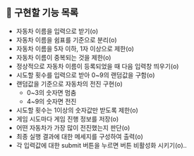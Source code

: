 # 

## 📝 구현할 기능 목록

- 자동차 이름을 입력으로 받기(o)
- 자동차 이름을 쉼표를 기준으로 분리(o)
- 자동차 이름을 5자 이하, 1자 이상으로 제한(o)
- 자동차 이름이 중복되는 것을 제한(o)
- 정상적으로 자동차 이름이 등록되었을 때 다음 입력창 띄우기(o)
- 시도할 횟수를 입력으로 받아 0~9의 랜덤값을 구함(o)
- 랜덤값을 기준으로 자동차의 전진 구현(o)
  - 0~3의 숫자면 멈춤
  - 4~9의 숫자면 전진
- 시도할 횟수는 1이상의 숫자값만 받도록 제한(o)
- 게임 시도마다 게임 진행 정보를 저장(o)
- 어떤 자동차가 가장 많이 전진했는지 판단(o)
- 최종 실행 결과에 대한 메세지를 구성하여 출력(o)
- 각 입력값에 대한 submit 버튼을 누르면 버튼 비활성화 시키기(o)..
